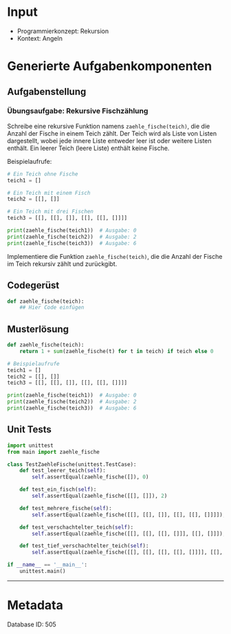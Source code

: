 # Input
- Programmierkonzept: Rekursion
- Kontext: Angeln

# Generierte Aufgabenkomponenten
## Aufgabenstellung
### Übungsaufgabe: Rekursive Fischzählung

Schreibe eine rekursive Funktion namens `zaehle_fische(teich)`, die die Anzahl der Fische in einem Teich zählt. Der Teich wird als Liste von Listen dargestellt, wobei jede innere Liste entweder leer ist oder weitere Listen enthält. Ein leerer Teich (leere Liste) enthält keine Fische.

Beispielaufrufe:

```python
# Ein Teich ohne Fische
teich1 = []

# Ein Teich mit einem Fisch
teich2 = [[], []]

# Ein Teich mit drei Fischen
teich3 = [[], [[], []], [[], [[], []]]]

print(zaehle_fische(teich1))  # Ausgabe: 0
print(zaehle_fische(teich2))  # Ausgabe: 2
print(zaehle_fische(teich3))  # Ausgabe: 6
```

Implementiere die Funktion `zaehle_fische(teich)`, die die Anzahl der Fische im Teich rekursiv zählt und zurückgibt.

## Codegerüst
```python
def zaehle_fische(teich):
    ## Hier Code einfügen
```

## Musterlösung
```python
def zaehle_fische(teich):
    return 1 + sum(zaehle_fische(t) for t in teich) if teich else 0

# Beispielaufrufe
teich1 = []
teich2 = [[], []]
teich3 = [[], [[], []], [[], [[], []]]]

print(zaehle_fische(teich1))  # Ausgabe: 0
print(zaehle_fische(teich2))  # Ausgabe: 2
print(zaehle_fische(teich3))  # Ausgabe: 6
```

## Unit Tests
```python
import unittest
from main import zaehle_fische

class TestZaehleFische(unittest.TestCase):
    def test_leerer_teich(self):
        self.assertEqual(zaehle_fische([]), 0)

    def test_ein_fisch(self):
        self.assertEqual(zaehle_fische([[], []]), 2)

    def test_mehrere_fische(self):
        self.assertEqual(zaehle_fische([[], [[], []], [[], [[], []]]]), 6)

    def test_verschachtelter_teich(self):
        self.assertEqual(zaehle_fische([[], [[], [[], []]], [[], []]]), 5)

    def test_tief_verschachtelter_teich(self):
        self.assertEqual(zaehle_fische([[], [[], [[], [[], []]]], [[], []]]), 6)

if __name__ == '__main__':
    unittest.main()
```
___
# Metadata
Database ID: 505
